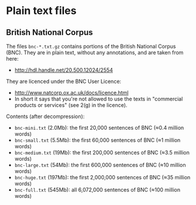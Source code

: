 # Plain text files

## British National Corpus

The files `bnc-*.txt.gz` contains portions of the British National Corpus (BNC). They are in plain text, without any annotations, and are taken from here:

- http://hdl.handle.net/20.500.12024/2554

They are licenced under the BNC User Licence:

- http://www.natcorp.ox.ac.uk/docs/licence.html
- In short it says that you're not allowed to use the texts in "commercial products or services" (see 2(g) in the licence).

Contents (after decompression):

- `bnc-mini.txt` (2.0Mb): the first 20,000 sentences of BNC (≈0.4 million words)
- `bnc-small.txt` (5.5Mb): the first 60,000 sentences of BNC (≈1 million words)
- `bnc-medium.txt` (19Mb): the first 200,000 sentences of BNC (≈3.5 million words)
- `bnc-large.txt` (54Mb): the first 600,000 sentences of BNC (≈10 million words)
- `bnc-huge.txt` (197Mb): the first 2,000,000 sentences of BNC (≈35 million words)
- `bnc-full.txt` (545Mb): all 6,072,000 sentences of BNC (≈100 million words)
